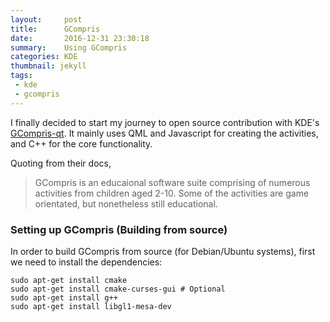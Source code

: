```yaml
---
layout:     post
title:      GCompris
date:       2016-12-31 23:30:18
summary:    Using GCompris
categories: KDE
thumbnail: jekyll
tags:
 - kde
 - gcompris
---
```


I finally decided to start my journey to open source contribution with KDE's [GCompris-qt](https://github.com/gcompris/GCompris-qt). It mainly uses QML and Javascript for creating the activities, and C++ for the core functionality.

Quoting from their docs, 
> GCompris is an educaional software suite comprising of numerous activities from children aged 2-10. Some of the activities are game orientated, but nonetheless still educational.

### Setting up GCompris (Building from source)

In order to build GCompris from source (for Debian/Ubuntu systems), first we need to install the dependencies: 

```
sudo apt-get install cmake
sudo apt-get install cmake-curses-gui # Optional
sudo apt-get install g++
sudo apt-get install libgl1-mesa-dev
```